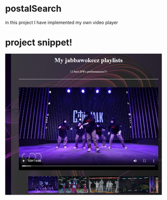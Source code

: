 # postalSearch

in this project I have implemented my own video player

# project snippet!
![Preview](preview.jpg)